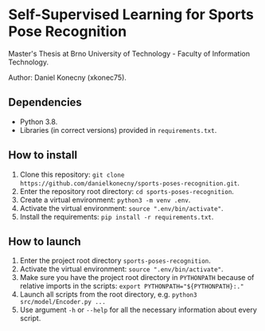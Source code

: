 # Self-Supervised Learning for Sports Pose Recognition

Master's Thesis at Brno University of Technology - Faculty of Information Technology.

Author: Daniel Konecny (xkonec75).

## Dependencies

* Python 3.8.
* Libraries (in correct versions) provided in `requirements.txt`.

## How to install

1. Clone this repository: `git clone https://github.com/danielkonecny/sports-poses-recognition.git`.
2. Enter the repository root directory: `cd sports-poses-recognition`.
3. Create a virtual environment: `python3 -m venv .env`.
4. Activate the virtual environment: `source ".env/bin/activate"`.
5. Install the requirements: `pip install -r requirements.txt`.

## How to launch

1. Enter the project root directory `sports-poses-recognition`.
2. Activate the virtual environment: `source ".env/bin/activate"`.
3. Make sure you have the project root directory in `PYTHONPATH` because of relative imports in the scripts: `export PYTHONPATH="${PYTHONPATH}:."`
4. Launch all scripts from the root directory, e.g. `python3 src/model/Encoder.py ...`
5. Use argument `-h` or `--help` for all the necessary information about every script.
